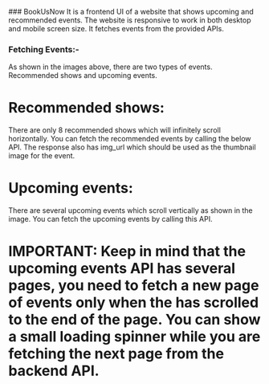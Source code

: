 ###   B o o k U s N o w 
 
 
It is a frontend UI of a website that shows upcoming and recommended events.
The website is responsive to work in both desktop and mobile screen size. It fetches events from the provided APIs.

###   Fetching Events:-
As shown in the images above, there are two types of events. Recommended shows and upcoming events. 

#   Recommended shows:
There are only 8 recommended shows which will infinitely scroll horizontally. You can fetch the recommended events by calling the below API. The response also has img_url which should be used as the thumbnail image for the event.

#   Upcoming events:
There are several upcoming events which scroll vertically as shown in the image. You can fetch the upcoming events by calling this API. 

#   IMPORTANT: Keep in mind that the upcoming events API has several pages, you need to fetch a new page of events only when the has scrolled to the end of the page. You can show a small loading spinner while you are fetching the next page from the backend API.




